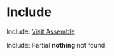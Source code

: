 

# Include

Include: <a class="btn btn-primary btn-large" href="https://github.com/assemble/assemble/"> Visit Assemble </a>

Include: Partial **nothing** not found.

